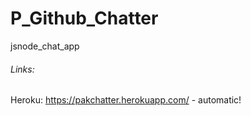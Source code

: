 # P_Github_Chatter
 jsnode_chat_app

###### Links: 

Heroku: https://pakchatter.herokuapp.com/ - automatic!